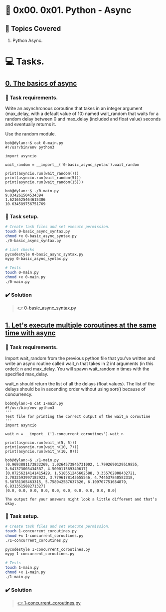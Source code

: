 # :book: 0x00. 0x01. Python - Async
## :page_with_curl: Topics Covered
1. Python Async.

# :computer: Tasks.
## [0. The basics of async](0-basic_async_syntax.py)
### :page_with_curl: Task requirements.
Write an asynchronous coroutine that takes in an integer argument (max_delay, with a default value of 10) named wait_random that waits for a random delay between 0 and max_delay (included and float value) seconds and eventually returns it.

Use the random module.
```
bob@dylan:~$ cat 0-main.py
#!/usr/bin/env python3

import asyncio

wait_random = __import__('0-basic_async_syntax').wait_random

print(asyncio.run(wait_random()))
print(asyncio.run(wait_random(5)))
print(asyncio.run(wait_random(15)))

bob@dylan:~$ ./0-main.py
9.034261504534394
1.6216525464615306
10.634589756751769
```

### :wrench: Task setup.
```bash
# Create task files and set execute permission.
touch 0-basic_async_syntax.py
chmod +x 0-basic_async_syntax.py
./0-basic_async_syntax.py

# Lint checks
pycodestyle 0-basic_async_syntax.py
mypy 0-basic_async_syntax.py

# Tests
touch 0-main.py
chmod +x 0-main.py
./0-main.py
```

### :heavy_check_mark: Solution
> [:point_right: 0-basic_async_syntax.py](0-basic_async_syntax.py)


## [1. Let's execute multiple coroutines at the same time with async](1-concurrent_coroutines.py)
### :page_with_curl: Task requirements.
Import wait_random from the previous python file that you’ve written and write an async routine called wait_n that takes in 2 int arguments (in this order): n and max_delay. You will spawn wait_random n times with the specified max_delay.

wait_n should return the list of all the delays (float values). The list of the delays should be in ascending order without using sort() because of concurrency.
```
bob@dylan:~$ cat 1-main.py
#!/usr/bin/env python3
'''
Test file for printing the correct output of the wait_n coroutine
'''
import asyncio

wait_n = __import__('1-concurrent_coroutines').wait_n

print(asyncio.run(wait_n(5, 5)))
print(asyncio.run(wait_n(10, 7)))
print(asyncio.run(wait_n(10, 0)))

bob@dylan:~$ ./1-main.py
[0.9693881173832269, 1.0264573845731002, 1.7992690129519855, 3.641373003434587, 4.500011569340617]
[0.07256214141415429, 1.518551245602588, 3.355762808432721, 3.7032593997182923, 3.7796178143655546, 4.744537840582318, 5.50781365463315, 5.758942587637626, 6.109707751654879, 6.831351588271327]
[0.0, 0.0, 0.0, 0.0, 0.0, 0.0, 0.0, 0.0, 0.0, 0.0]

The output for your answers might look a little different and that’s okay.
```

### :wrench: Task setup.
```bash
# Create task files and set execute permission.
touch 1-concurrent_coroutines.py
chmod +x 1-concurrent_coroutines.py
./1-concurrent_coroutines.py

pycodestyle 1-concurrent_coroutines.py
mypy 1-concurrent_coroutines.py

# Tests
touch 1-main.py
chmod +x 1-main.py
./1-main.py
```

### :heavy_check_mark: Solution
> [:point_right: 1-concurrent_coroutines.py](1-concurrent_coroutines.py)


